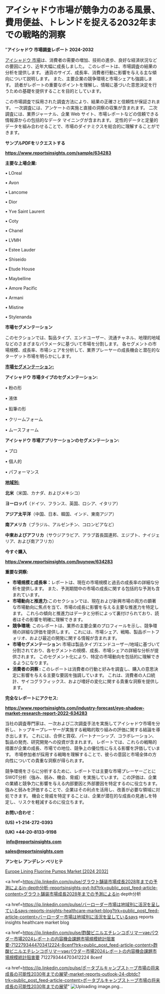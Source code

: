 # アイシャドウ市場が競争力のある風景、費用便益、トレンドを捉える2032年までの戦略的洞察

"<strong>アイシャドウ 市場調査レポート 2024-2032</strong>

<a href=https://www.reportsinsights.com/sample/634283>アイシャドウ 市場</a>は、消費者の需要の増加、技術の進歩、良好な経済状況などの要因により、近年大幅に成長しました。 このレポートは、市場調査の結果の分析を提供します。 通貨のサイズ、成長率、消費者行動に影響を与える主な傾向について説明します。 また、主要企業の競争環境と市場シェアも強調します。 読者がレポートの重要なポイントを理解し、情報に基づいた意思決定を行うための基礎を提供することを目的としています。

この市場調査で採用された調査方法により、結果の正確さと信頼性が保証されます。 一次調査には、アンケートの実施と直接の洞察の収集が含まれます。 二次調査には、業界ジャーナル、企業 Web サイト、市場レポートなどの信頼できる情報源からの包括的なデータ マイニングが含まれます。 定性的データと定量的データを組み合わせることで、市場のダイナミクスを総合的に理解することができます。

<strong><b>サンプルPDFをリクエストする</b></strong>

<a href=https://www.reportsinsights.com/sample/634283><strong><u>https://www.reportsinsights.com/sample/634283</u></strong></a>

<strong>主要な上場企業:</strong>

• LOreal

• Avon

• Lancome

• Dior

• Yve Saint Laurent

• Coty

• Chanel

• LVMH

• Estee Lauder

• Shiseido

• Etude House

• Maybelline

• Amore Pacific

• Armani

• Mistine

• Stylenanda

<strong>市場セグメンテーション</strong>

このセクションでは、製品タイプ、エンドユーザー、流通チャネル、地理的地域などのさまざまなパラメータに基づいて市場を分割します。 各セグメントの市場規模、成長率、市場シェアを分析して、業界プレーヤーの成長機会と潜在的なターゲット市場を明らかにします。

<strong><u>市場セグメンテーション</u></strong><strong><u>:</u></strong>

<strong>アイシャドウ 市場タイプのセグメンテーション:</strong>

• 粉の形

• 液体

• 鉛筆の形

• クリームフォーム

• ムースフォーム

<strong>アイシャドウ 市場アプリケーションのセグメンテーション:</strong>

• プロ

• 個人的

• パフォーマンス

<strong><u>地域別</u></strong><strong><u>:</u></strong>

<strong>北米</strong>（米国、カナダ、およびメキシコ）

<strong>ヨーロッパ</strong>（ドイツ、フランス、英国、ロシア、イタリア）

<strong>アジア太平洋</strong>（中国、日本、韓国、インド、東南アジア）

<strong>南アメリカ</strong>（ブラジル、アルゼンチン、コロンビアなど）

<strong>中東およびアフリカ</strong>（サウジアラビア、アラブ首長国連邦、エジプト、ナイジェリア、および南アフリカ）

<strong>今すぐ購入</strong>

<a href=https://www.reportsinsights.com/buynow/634283><strong><u>https://www.reportsinsights.com/buynow/634283</u></strong></a>

<strong>重要な洞察:</strong>
<ul>
  <li><strong>市場規模と成長率：</strong>レポートは、現在の市場規模と過去の成長率の詳細な分析を提供します。 また、予測期間中の市場の成長に関する包括的な予測も含まれています。</li>
  <li><strong>市場動向と推進力:</strong>このセクションでは、現在および新興市場の両方の顕著な市場動向に焦点を当て、市場の成長に影響を与える主要な推進力を特定します。 これらの傾向と推進力はデータと分析によって裏付けられており、読者はその影響を明確に理解できます。</li>
  <li><strong>競争環境</strong>: このレポートは、業界の主要企業のプロフィールを示し、競争環境の詳細な評価を提供します。 これには、市場シェア、戦略、製品ポートフォリオ、および最近の開発に関する情報が含まれます。</li>
  <li><strong>市場セグメンテーション: </strong>市場は製品タイプ/エンドユーザー/地域に基づいて分割されており、各セグメントの規模、成長、市場シェアの詳細な分析が提供されます。 このセグメント化により、特定の市場動向を包括的に理解できるようになります。</li>
  <li><strong>消費者の洞察 : </strong>このレポートは消費者の行動と好みを調査し、購入の意思決定に影響を与える主要な要因を強調しています。 これは、消費者の人口統計、サイコグラフィックス、および嗜好の変化に関する貴重な洞察を提供します。</li>
</ul>
<strong>完全なレポートにアクセス:</strong>

<a href=https://www.reportsinsights.com/industry-forecast/eye-shadow-market-research-report-2022-634283><strong><u><b>https://www.reportsinsights.com/industry-forecast/eye-shadow-market-research-report-2022-634283</b></u></strong></a>

当社の調査専門家は、一次および二次調査手法を実施してアイシャドウ市場を分析し、トップキープレーヤーが実施する戦略的取り組みの評価に関する結論を導き出します。 これには、合併と買収、パートナーシップ、コラボレーション、製品の発売、研究開発への投資が含まれます。 レポートでは、これらの戦略的措置が企業の成長、市場での地位、競争上の優位性に与える影響を評価しています。 市場参加者が採用する戦略を理解することで、彼らの意図と市場全体の方向性についての貴重な洞察が得られます。

競争環境をさらに分析するために、レポートでは主要な市場プレーヤーごとにSWOT分析（強み、弱み、機会、脅威）を実施しています。 この評価は、企業の業績と競争力に影響を与える内部要因と外部要因を特定するのに役立ちます。 強みと弱みを評価することで、企業はその利点を活用し、改善が必要な領域に対処できます。 機会と脅威を特定することは、企業が潜在的な成長の見通しを特定し、リスクを軽減するのに役立ちます。

<strong>お問い合わせ：</strong>

<strong>(US) +1-214-272-0393</strong>

<strong>(UK) +44-20-8133-9198</strong>

<strong> </strong><a href=info@reportsinsights.com><strong><u>info@reportsinsights.com</u></strong></a>

<a href=sales@reportsinsights.com><strong><u>sales@reportsinsights.com</u></strong></a>

<strong>アンセレ アンデレン ベリヒテ</strong>

<a href=https://www.linkedin.com/pulse/europe-lining-fluorine-pumps-markets-2024-comprehensive-nsvzf/>Europe Lining Fluorine Pumps Market [2024 2032]</a>

<a href=https://jp.linkedin.com/pulse/グラウト舗装市場成長2028年までの予測によるin-depth分析-reportsinsights-pvt-ltd?trk=public_post_feed-article-content>グラウト舗装市場成長2028年までの予測によるin depth分析</a>

<a href=https://jp.linkedin.com/pulse/バーローダー市場は地域別に活況を呈しているsays-reports-insights-healthcare-market-blog?trk=public_post_feed-article-content>バーローダー市場は地域別に活況を呈しているsays reports insights healthcare market blog</a>

<a href=https://jp.linkedin.com/pulse/酢酸ビニルエチレンコポリマーvaeパウダー市場2024レポートの内容機会課題市場規模統計阻害要-7122793444703412224-8cenf?trk=public_post_feed-article-content>酢酸ビニルエチレンコポリマーvaeパウダー市場2024レポートの内容機会課題市場規模統計阻害要 7122793444703412224 8cenf</a>

<a href=https://jp.linkedin.com/pulse/ポータブルキャンプストーブ市場の将来成長の可能性2030年までの展望-market-reports-outlook-24-dbtdc?trk=public_post_feed-article-content>ポータブルキャンプストーブ市場の将来成長の可能性2030年までの展望</a>"
![Uploading image.png…]()
